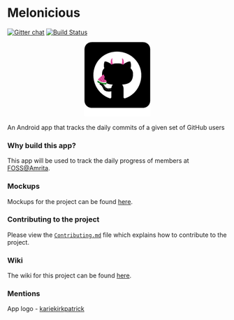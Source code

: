 # Melonicious

[![Gitter chat](https://badges.gitter.im/gitterHQ/gitter.png)](https://gitter.im/Melonicious/Lobby?utm_source=share-link&utm_medium=link&utm_campaign=share-link)    [![Build Status](https://travis-ci.org/AbhilashG97/Melonicious.svg?branch=master)](https://travis-ci.org/AbhilashG97/Melonicious)

<p align="center"><img src ="images/melonicious.png" /></p>

An Android app that tracks the daily commits of a given set of GitHub users

### Why build this app? 

This app will be used to track the daily progress of members at [FOSS@Amrita](https://amfoss.in/). 

### Mockups

Mockups for the project can be found [here](https://github.com/AbhilashG97/Melonicious/tree/master/mockups).

### Contributing to the project

Please view the [```Contributing.md```](https://github.com/AbhilashG97/Melonicious/blob/master/CONTRIBUTING.md) file which explains how to contribute to the project.

### Wiki

The wiki for this project can be found [here](https://github.com/AbhilashG97/Melonicious/wiki).

### Mentions

App logo - [kariekirkpatrick](https://github.com/kariekirkpatrick)
